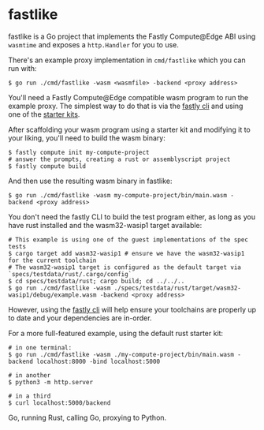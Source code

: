 # fastlike

fastlike is a Go project that implements the Fastly Compute@Edge ABI using `wasmtime` and exposes
a `http.Handler` for you to use.

There's an example proxy implementation in `cmd/fastlike` which you can run with:

```
$ go run ./cmd/fastlike -wasm <wasmfile> -backend <proxy address>
```

You'll need a Fastly Compute@Edge compatible wasm program to run the example proxy. The simplest
way to do that is via the [fastly cli](https://github.com/fastly/cli) and using one of the [starter
kits](https://developer.fastly.com/solutions/starters/).

After scaffolding your wasm program using a starter kit and modifying it to your liking, you'll need
to build the wasm binary:

```
$ fastly compute init my-compute-project
# answer the prompts, creating a rust or assemblyscript project
$ fastly compute build
```

And then use the resulting wasm binary in fastlike:

```
$ go run ./cmd/fastlike -wasm my-compute-project/bin/main.wasm -backend <proxy address>
```

You don't need the fastly CLI to build the test program either, as long as you have rust installed
and the wasm32-wasip1 target available:

```
# This example is using one of the guest implementations of the spec tests
$ cargo target add wasm32-wasip1 # ensure we have the wasm32-wasip1 for the current toolchain
# The wasm32-wasip1 target is configured as the default target via `specs/testdata/rust/.cargo/config`
$ cd specs/testdata/rust; cargo build; cd ../../..
$ go run ./cmd/fastlike -wasm ./specs/testdata/rust/target/wasm32-wasip1/debug/example.wasm -backend <proxy address>
```

However, using the [fastly cli](https://github.com/fastly/cli) will help ensure your toolchains are
properly up to date and your dependencies are in-order.

For a more full-featured example, using the default rust starter kit:

```
# in one terminal:
$ go run ./cmd/fastlike -wasm ./my-compute-project/bin/main.wasm -backend localhost:8000 -bind localhost:5000

# in another
$ python3 -m http.server

# in a third
$ curl localhost:5000/backend
```

Go, running Rust, calling Go, proxying to Python.
